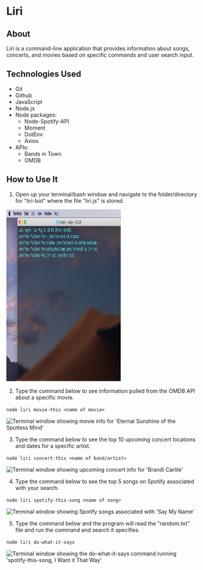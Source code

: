 # Liri

## About 

Liri is a command-line application that provides information about songs, concerts, and movies based on specific commands and user search input. 

## Technologies Used 

* Git 
* Github
* JavaScript
* Node.js
* Node packages: 
    * Node-Spotify-API
    * Moment 
    * DotEnv
    * Axios 
* APIs: 
    * Bands in Town
    * OMDB


## How to Use It

1. Open up your terminal/bash window and navigate to the folder/directory for "liri-bot" where the file "liri.js" is stored. 

<img src="images/liri-bot-1.png" alt="Terminal window showing liri-bot directory" style="width:300px;height:450px;">

2. Type the command below to see information pulled from the OMDB API about a specific movie. 

```node liri movie-this <name of movie>```

<img src="images/liri-bot-2.png" alt="Terminal window showing movie info for 'Eternal Sunshine of the Spotless Mind'">

3. Type the command below to see the top 10 upcoming concert locations and dates for a specific artist.

```node liri concert-this <name of band/artist>```

<img src="images/liri-bot-3.png" alt="Terminal window showing upcoming concert info for 'Brandi Carlile'">

4. Type the command below to see the top 5 songs on Spotify associated with your search. 

```node liri spotify-this-song <name of song>```

<img src="images/liri-bot-4.png" alt="Terminal window showing Spotify songs associated with 'Say My Name'">

5. Type the command below and the program will read the "random.txt" file and run the command and search it specifies. 

```node liri do-what-it-says```

<img src="images/liri-bot-5.png" alt="Terminal window showing the do-what-it-says command running 'spotify-this-song, I Want it That Way'">
